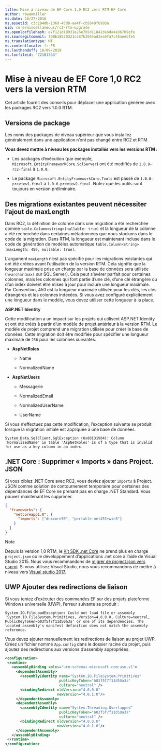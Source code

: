 ```yaml
---
title: Mise à niveau de EF Core 1,0 RC2 vers RTM-EF Core
author: rowanmiller
ms.date: 10/27/2016
ms.assetid: c3c1940b-136d-45d8-aa4f-cb5040f8980a
uid: core/miscellaneous/rc2-rtm-upgrade
ms.openlocfilehash: e7f121d18931e26e7b5d11842da6da4a9b789efe
ms.sourcegitcommit: 708b18520321c587b2046ad2ea9fa7c48aeebfe5
ms.translationtype: MT
ms.contentlocale: fr-FR
ms.lasthandoff: 10/09/2019
ms.locfileid: "72181363"
---
```

# <a name="upgrading-from-ef-core-10-rc2-to-rtm"></a>Mise à niveau de EF Core 1,0 RC2 vers la version RTM

Cet article fournit des conseils pour déplacer une application générée avec les packages RC2 vers 1.0.0 RTM.

## <a name="package-versions"></a>Versions de package

Les noms des packages de niveau supérieur que vous installez généralement dans une application n’ont pas changé entre RC2 et RTM.

**Vous devez mettre à niveau les packages installés vers les versions RTM :**

* Les packages d’exécution (par exemple, `Microsoft.EntityFrameworkCore.SqlServer`) ont été modifiés de `1.0.0-rc2-final` à `1.0.0`.

* Le package `Microsoft.EntityFrameworkCore.Tools` est passé de `1.0.0-preview1-final` à `1.0.0-preview2-final`. Notez que les outils sont toujours en version préliminaire.

## <a name="existing-migrations-may-need-maxlength-added"></a>Des migrations existantes peuvent nécessiter l’ajout de maxLength

Dans RC2, la définition de colonne dans une migration a été recherchée comme `table.Column<string>(nullable: true)` et la longueur de la colonne a été recherchée dans certaines métadonnées que nous stockons dans le code de la migration. Dans RTM, la longueur est maintenant incluse dans le code de génération de modèles automatique `table.Column<string>(maxLength: 450, nullable: true)`.

L’argument `maxLength` n’est pas spécifié pour les migrations existantes qui ont été créées avant l’utilisation de la version RTM. Cela signifie que la longueur maximale prise en charge par la base de données sera utilisée (`nvarchar(max)` sur SQL Server). Cela peut s’avérer parfait pour certaines colonnes, mais les colonnes qui font partie d’une clé, d’une clé étrangère ou d’un index doivent être mises à jour pour inclure une longueur maximale. Par Convention, 450 est la longueur maximale utilisée pour les clés, les clés étrangères et les colonnes indexées. Si vous avez configuré explicitement une longueur dans le modèle, vous devez utiliser cette longueur à la place.

**ASP.NET Identity**

Cette modification a un impact sur les projets qui utilisent ASP.NET Identity et ont été créés à partir d’un modèle de projet antérieur à la version RTM. Le modèle de projet comprend une migration utilisée pour créer la base de données. Cette migration doit être modifiée pour spécifier une longueur maximale de `256` pour les colonnes suivantes.

*  **AspNetRoles**

    * Name

    * NormalizedName

*  **AspNetUsers**

   * Messagerie

   * NormalizedEmail

   * NormalizedUserName

   * UserName

Si vous n’effectuez pas cette modification, l’exception suivante se produit lorsque la migration initiale est appliquée à une base de données.

```console
System.Data.SqlClient.SqlException (0x80131904): Column 'NormalizedName' in table 'AspNetRoles' is of a type that is invalid for use as a key column in an index.
```

## <a name="net-core-remove-imports-in-projectjson"></a>.NET Core : Supprimer « Imports » dans Project. JSON

Si vous ciblez .NET Core avec RC2, vous deviez ajouter `imports` à Project. JSON comme solution de contournement temporaire pour certaines des dépendances de EF Core ne prenant pas en charge .NET Standard. Vous pouvez maintenant les supprimer.

``` json
{
  "frameworks": {
    "netcoreapp1.0": {
      "imports": ["dnxcore50", "portable-net451+win8"]
    }
  }
}
```

> [!NOTE]  
> Depuis la version 1,0 RTM, le [Kit SDK .net Core](https://www.microsoft.com/net/download/core) ne prend plus en charge `project.json` ou le développement d’applications .net core à l’aide de Visual Studio 2015. Nous vous recommandons de [migrer de project.json vers csproj](https://docs.microsoft.com/dotnet/articles/core/migration/). Si vous utilisez Visual Studio, nous vous recommandons de mettre à niveau vers [Visual studio 2017](https://www.visualstudio.com/downloads/).

## <a name="uwp-add-binding-redirects"></a>UWP Ajouter des redirections de liaison

Si vous tentez d’exécuter des commandes EF sur des projets plateforme Windows universelle (UWP), l’erreur suivante se produit :

```console
System.IO.FileLoadException: Could not load file or assembly 'System.IO.FileSystem.Primitives, Version=4.0.0.0, Culture=neutral, PublicKeyToken=b03f5f7f11d50a3a' or one of its dependencies. The located assembly's manifest definition does not match the assembly reference.
```

Vous devez ajouter manuellement les redirections de liaison au projet UWP. Créez un fichier nommé `App.config` dans le dossier racine du projet, puis ajoutez des redirections aux versions d’assembly appropriées.

```xml
<configuration>
 <runtime>
   <assemblyBinding xmlns="urn:schemas-microsoft-com:asm.v1">
     <dependentAssembly>
       <assemblyIdentity name="System.IO.FileSystem.Primitives"
                         publicKeyToken="b03f5f7f11d50a3a"
                         culture="neutral" />
       <bindingRedirect oldVersion="4.0.0.0"
                        newVersion="4.0.1.0"/>
     </dependentAssembly>
     <dependentAssembly>
       <assemblyIdentity name="System.Threading.Overlapped"
                         publicKeyToken="b03f5f7f11d50a3a"
                         culture="neutral" />
       <bindingRedirect oldVersion="4.0.0.0"
                        newVersion="4.0.1.0"/>
     </dependentAssembly>
   </assemblyBinding>
 </runtime>
</configuration>
```
